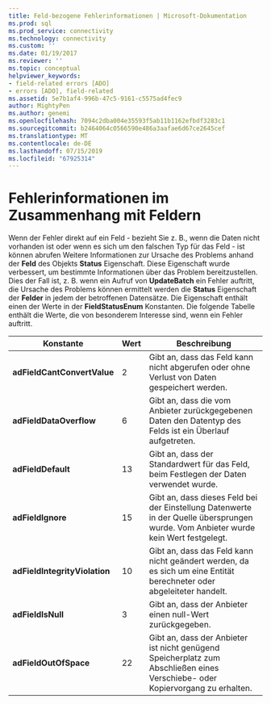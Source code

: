 ```yaml
---
title: Feld-bezogene Fehlerinformationen | Microsoft-Dokumentation
ms.prod: sql
ms.prod_service: connectivity
ms.technology: connectivity
ms.custom: ''
ms.date: 01/19/2017
ms.reviewer: ''
ms.topic: conceptual
helpviewer_keywords:
- field-related errors [ADO]
- errors [ADO], field-related
ms.assetid: 5e7b1af4-996b-47c5-9161-c5575ad4fec9
author: MightyPen
ms.author: genemi
ms.openlocfilehash: 7094c2dba004e35593f5ab11b1162efbdf3283c1
ms.sourcegitcommit: b2464064c0566590e486a3aafae6d67ce2645cef
ms.translationtype: MT
ms.contentlocale: de-DE
ms.lasthandoff: 07/15/2019
ms.locfileid: "67925314"
---
```

# <a name="field-related-error-information"></a>Fehlerinformationen im Zusammenhang mit Feldern
Wenn der Fehler direkt auf ein Feld - bezieht Sie z. B., wenn die Daten nicht vorhanden ist oder wenn es sich um den falschen Typ für das Feld - ist können abrufen Weitere Informationen zur Ursache des Problems anhand der **Feld** des Objekts **Status**  Eigenschaft. Diese Eigenschaft wurde verbessert, um bestimmte Informationen über das Problem bereitzustellen. Dies der Fall ist, z. B. wenn ein Aufruf von **UpdateBatch** ein Fehler auftritt, die Ursache des Problems können ermittelt werden die **Status** Eigenschaft der **Felder** in jedem der betroffenen Datensätze. Die Eigenschaft enthält einen der Werte in der **FieldStatusEnum** Konstanten. Die folgende Tabelle enthält die Werte, die von besonderem Interesse sind, wenn ein Fehler auftritt.  
  
|Konstante|Wert|Beschreibung|  
|--------------|-----------|-----------------|  
|**adFieldCantConvertValue**|2|Gibt an, dass das Feld kann nicht abgerufen oder ohne Verlust von Daten gespeichert werden.|  
|**adFieldDataOverflow**|6|Gibt an, dass die vom Anbieter zurückgegebenen Daten den Datentyp des Felds ist ein Überlauf aufgetreten.|  
|**adFieldDefault**|13|Gibt an, dass der Standardwert für das Feld, beim Festlegen der Daten verwendet wurde.|  
|**adFieldIgnore**|15|Gibt an, dass dieses Feld bei der Einstellung Datenwerte in der Quelle übersprungen wurde. Vom Anbieter wurde kein Wert festgelegt.|  
|**adFieldIntegrityViolation**|10|Gibt an, dass das Feld kann nicht geändert werden, da es sich um eine Entität berechneter oder abgeleiteter handelt.|  
|**adFieldIsNull**|3|Gibt an, dass der Anbieter einen null-Wert zurückgegeben.|  
|**adFieldOutOfSpace**|22|Gibt an, dass der Anbieter ist nicht genügend Speicherplatz zum Abschließen eines Verschiebe- oder Kopiervorgang zu erhalten.|
